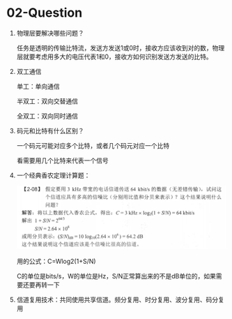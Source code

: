 # 02-Question

1. 物理层要解决哪些问题？

   任务是透明的传输比特流，发送方发送1或0时，接收方应该收到对的数，物理层就要考虑用多大的电压代表1和0，接收方如何识别发送方发送的比特。

2. 双工通信

   单工：单向通信

   半双工：双向交替通信

   全双工：双向同时通信

3. 码元和比特有什么区别？

   一个码元可能对应多个比特，或者几个码元对应一个比特

   看需要用几个比特来代表一个信号

4. 一个经典香农定理计算题：

   <img src="02-Question.assets/image-20241213084429600.png" alt="image-20241213084429600" style="zoom:50%;" />

   用的公式：C=Wlog2(1+S/N)

   C的单位是bits/s，W的单位是Hz，S/N正常算出来的不是dB单位的，如果需要还要再转一下

5. 信道复用技术：共同使用共享信道。频分复用、时分复用、波分复用、码分复用
